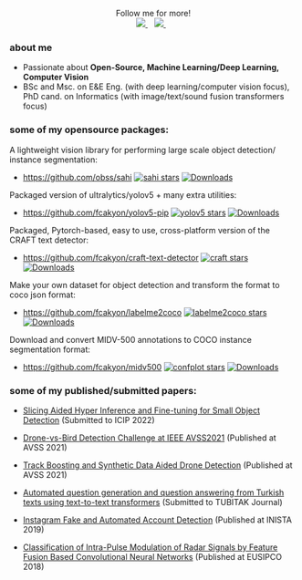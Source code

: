 <p align='center'>
  Follow me for more!
  <br>
  <a href="https://twitter.com/fcakyon">
    <img src="https://img.shields.io/badge/Twitter-1DA1F2?style=for-the-badge&logo=twitter&logoColor=white" />        
  </a>&nbsp;&nbsp;
  <a href="https://fcakyon.medium.com/">
    <img src="https://img.shields.io/badge/Medium-12100E?style=for-the-badge&logo=medium&logoColor=white" />
  </a>&nbsp;&nbsp;
  
</p>

### about me
- Passionate about **Open-Source, Machine Learning/Deep Learning, Computer Vision** 
- BSc and Msc. on E&E Eng. (with deep learning/computer vision focus), PhD cand. on Informatics (with image/text/sound fusion transformers focus)

### some of my opensource packages:

A lightweight vision library for performing large scale object detection/ instance segmentation:

- https://github.com/obss/sahi
[![sahi stars](https://img.shields.io/github/stars/obss/sahi?color=blueviolet)](https://github.com/obss/sahi/stargazers/)
[![Downloads](https://pepy.tech/badge/sahi)](https://pepy.tech/project/sahi)

Packaged version of ultralytics/yolov5 + many extra utilities:

- https://github.com/fcakyon/yolov5-pip 
[![yolov5 stars](https://img.shields.io/github/stars/fcakyon/yolov5-pip?color=blueviolet)](https://github.com/fcakyon/yolov5-pip/stargazers/)
[![Downloads](https://pepy.tech/badge/yolov5)](https://pepy.tech/project/yolov5)

Packaged, Pytorch-based, easy to use, cross-platform version of the CRAFT text detector:

- https://github.com/fcakyon/craft-text-detector
[![craft stars](https://img.shields.io/github/stars/fcakyon/craft-text-detector?color=blueviolet)](https://github.com/fcakyon/craft-text-detector/stargazers/) 
[![Downloads](https://pepy.tech/badge/craft-text-detector)](https://pepy.tech/project/craft-text-detector)

Make your own dataset for object detection and transform the format to coco json format:

- https://github.com/fcakyon/labelme2coco
[![labelme2coco stars](https://img.shields.io/github/stars/fcakyon/labelme2coco?color=blueviolet)](https://github.com/fcakyon/labelme2coco/stargazers/)
[![Downloads](https://pepy.tech/badge/labelme2coco)](https://pepy.tech/project/labelme2coco)

Download and convert MIDV-500 annotations to COCO instance segmentation format:

- https://github.com/fcakyon/midv500
[![confplot stars](https://img.shields.io/github/stars/fcakyon/midv500?color=blueviolet)](https://github.com/fcakyon/midv500/stargazers/)
[![Downloads](https://pepy.tech/badge/midv500)](https://pepy.tech/project/midv500)

### some of my published/submitted papers:

- [Slicing Aided Hyper Inference and Fine-tuning for Small Object Detection](https://arxiv.org/abs/2202.06934) (Submitted to ICIP 2022)

- [Drone-vs-Bird Detection Challenge at IEEE AVSS2021](https://ieeexplore.ieee.org/abstract/document/9663844) (Published at AVSS 2021)

- [Track Boosting and Synthetic Data Aided Drone Detection](https://ieeexplore.ieee.org/abstract/document/9663759) (Published at AVSS 2021)

- [Automated question generation and question answering from Turkish texts using text-to-text transformers](https://arxiv.org/abs/2111.06476) (Submitted to TUBITAK Journal)

- [Instagram Fake and Automated Account Detection](https://ieeexplore.ieee.org/abstract/document/8946437) (Published at INISTA 2019)

- [Classification of Intra-Pulse Modulation of Radar Signals by Feature Fusion Based Convolutional Neural Networks](https://ieeexplore.ieee.org/abstract/document/8553176) (Published at EUSIPCO 2018)
